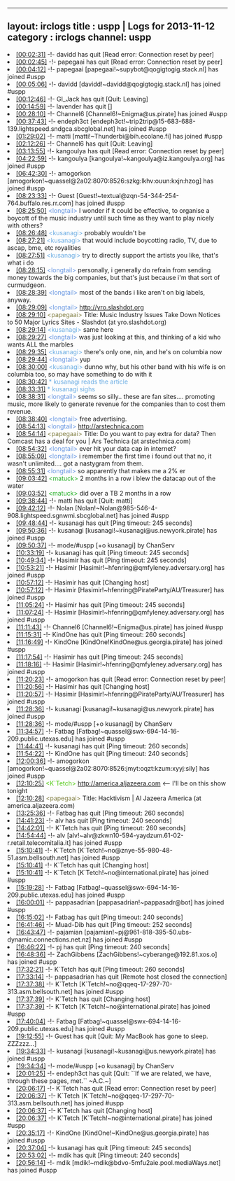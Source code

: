 
---
layout: irclogs
title : uspp | Logs for 2013-11-12
category : irclogs
channel: uspp
---
<li class="logitem"><a href="#00:02:31" name="00:02:31" class="time">[00:02:31]</a> -!- <span class="quit">davidd</span> has quit [Read error: Connection reset by peer] </li>
<li class="logitem"><a href="#00:02:45" name="00:02:45" class="time">[00:02:45]</a> -!- <span class="quit">papegaai</span> has quit [Read error: Connection reset by peer] </li>
<li class="logitem"><a href="#00:04:12" name="00:04:12" class="time">[00:04:12]</a> -!- <span class="join">papegaai</span> [papegaai!~supybot@qogigtogig.stack.nl] has joined #uspp </li>
<li class="logitem"><a href="#00:05:06" name="00:05:06" class="time">[00:05:06]</a> -!- <span class="join">davidd</span> [davidd!~davidd@qogigtogig.stack.nl] has joined #uspp </li>
<li class="logitem"><a href="#00:12:46" name="00:12:46" class="time">[00:12:46]</a> -!- <span class="quit">GI_Jack</span> has quit [Quit: Leaving] </li>
<li class="logitem"><a href="#00:14:59" name="00:14:59" class="time">[00:14:59]</a> -!- <span class="quit">lavender</span> has quit [] </li>
<li class="logitem"><a href="#00:28:10" name="00:28:10" class="time">[00:28:10]</a> -!- <span class="join">Channel6</span> [Channel6!~Enigma@us.pirate] has joined #uspp </li>
<li class="logitem"><a href="#00:37:43" name="00:37:43" class="time">[00:37:43]</a> -!- <span class="join">endeph3ct</span> [endeph3ct!~trip2trip@15-683-688-139.lightspeed.sndgca.sbcglobal.net] has joined #uspp </li>
<li class="logitem"><a href="#01:29:02" name="01:29:02" class="time">[01:29:02]</a> -!- <span class="join">matti</span> [matti!~Thunderbi@bih.ecolane.fi] has joined #uspp </li>
<li class="logitem"><a href="#02:12:26" name="02:12:26" class="time">[02:12:26]</a> -!- <span class="quit">Channel6</span> has quit [Quit: Leaving] </li>
<li class="logitem"><a href="#03:13:55" name="03:13:55" class="time">[03:13:55]</a> -!- <span class="quit">kangoulya</span> has quit [Read error: Connection reset by peer] </li>
<li class="logitem"><a href="#04:22:59" name="04:22:59" class="time">[04:22:59]</a> -!- <span class="join">kangoulya</span> [kangoulya!~kangoulya@iz.kangoulya.org] has joined #uspp </li>
<li class="logitem"><a href="#06:42:30" name="06:42:30" class="time">[06:42:30]</a> -!- <span class="join">amogorkon</span> [amogorkon!~quassel@2a02:8070:8526:szkg:lkhv:ouun:kxjn:hzog] has joined #uspp </li>
<li class="logitem"><a href="#08:23:33" name="08:23:33" class="time">[08:23:33]</a> -!- <span class="join">Guest</span> [Guest!~textual@zqn-54-344-254-764.buffalo.res.rr.com] has joined #uspp </li>
<li class="logitem"><a href="#08:25:50" name="08:25:50" class="time">[08:25:50]</a> <span class="person" style="color:#6494e1">&lt;longtail&gt;</span> I wonder if it could be effective, to organise a boycott of the music industry until such time as they want to play nicely with others? </li>
<li class="logitem"><a href="#08:26:48" name="08:26:48" class="time">[08:26:48]</a> <span class="person" style="color:#6aace3">&lt;kusanagi&gt;</span> probably wouldn't be </li>
<li class="logitem"><a href="#08:27:21" name="08:27:21" class="time">[08:27:21]</a> <span class="person" style="color:#6aace3">&lt;kusanagi&gt;</span> that would include boycotting radio, TV, due to ascap, bme, etc royalities </li>
<li class="logitem"><a href="#08:27:51" name="08:27:51" class="time">[08:27:51]</a> <span class="person" style="color:#6aace3">&lt;kusanagi&gt;</span> try to directly support the artists you like, that's what i do </li>
<li class="logitem"><a href="#08:28:15" name="08:28:15" class="time">[08:28:15]</a> <span class="person" style="color:#6494e1">&lt;longtail&gt;</span> personally, i generally do refrain from sending money towards the big companies, but that's just because i'm that sort of curmudgeon. </li>
<li class="logitem"><a href="#08:28:39" name="08:28:39" class="time">[08:28:39]</a> <span class="person" style="color:#6494e1">&lt;longtail&gt;</span> most of the bands i like aren't on big labels, anyway. </li>
<li class="logitem"><a href="#08:29:09" name="08:29:09" class="time">[08:29:09]</a> <span class="person" style="color:#6494e1">&lt;longtail&gt;</span> <a href="http://yro.slashdot.org/story/13/11/12/0352244/music-industry-issues-take-down-notices-to-50-major-lyrics-sites" target="_blank">http://yro.slashdot.org</a> </li>
<li class="logitem"><a href="#08:29:10" name="08:29:10" class="time">[08:29:10]</a> <span class="person" style="color:#817e41">&lt;papegaai&gt;</span> Title: Music Industry Issues Take Down Notices to 50 Major Lyrics Sites - Slashdot (at yro.slashdot.org) </li>
<li class="logitem"><a href="#08:29:14" name="08:29:14" class="time">[08:29:14]</a> <span class="person" style="color:#6aace3">&lt;kusanagi&gt;</span> same here </li>
<li class="logitem"><a href="#08:29:27" name="08:29:27" class="time">[08:29:27]</a> <span class="person" style="color:#6494e1">&lt;longtail&gt;</span> was just looking at this, and thinking of a kid who wants ALL the marbles </li>
<li class="logitem"><a href="#08:29:35" name="08:29:35" class="time">[08:29:35]</a> <span class="person" style="color:#6aace3">&lt;kusanagi&gt;</span> there's only one, nin, and he's on columbia now </li>
<li class="logitem"><a href="#08:29:44" name="08:29:44" class="time">[08:29:44]</a> <span class="person" style="color:#6494e1">&lt;longtail&gt;</span> yup </li>
<li class="logitem"><a href="#08:30:00" name="08:30:00" class="time">[08:30:00]</a> <span class="person" style="color:#6aace3">&lt;kusanagi&gt;</span> dunno why, but his other band with his wife is on columbia too, so may have something to do with it </li>
<li class="logitem"><a href="#08:30:42" name="08:30:42" class="time">[08:30:42]</a> <span class="person" style="color:#6aace3">* kusanagi reads the article</span> </li>
<li class="logitem"><a href="#08:33:31" name="08:33:31" class="time">[08:33:31]</a> <span class="person" style="color:#6aace3">* kusanagi sighs</span> </li>
<li class="logitem"><a href="#08:38:31" name="08:38:31" class="time">[08:38:31]</a> <span class="person" style="color:#6494e1">&lt;longtail&gt;</span> seems so silly.. these are fan sites.... promoting music, more likely to generate revenue for the companies than to cost them revenue.   </li>
<li class="logitem"><a href="#08:38:40" name="08:38:40" class="time">[08:38:40]</a> <span class="person" style="color:#6494e1">&lt;longtail&gt;</span> free advertising. </li>
<li class="logitem"><a href="#08:54:13" name="08:54:13" class="time">[08:54:13]</a> <span class="person" style="color:#6494e1">&lt;longtail&gt;</span> <a href="http://arstechnica.com/business/2013/11/do-you-want-to-pay-extra-for-data-then-comcast-has-a-deal-for-you/" target="_blank">http://arstechnica.com</a> </li>
<li class="logitem"><a href="#08:54:14" name="08:54:14" class="time">[08:54:14]</a> <span class="person" style="color:#817e41">&lt;papegaai&gt;</span> Title: Do you want to pay extra for data? Then Comcast has a deal for you | Ars Technica (at arstechnica.com) </li>
<li class="logitem"><a href="#08:54:32" name="08:54:32" class="time">[08:54:32]</a> <span class="person" style="color:#6494e1">&lt;longtail&gt;</span> ever hit your data cap in internet? </li>
<li class="logitem"><a href="#08:55:09" name="08:55:09" class="time">[08:55:09]</a> <span class="person" style="color:#6494e1">&lt;longtail&gt;</span> i remember the first time i found out that no, it wasn't unlimited.... got a nastygram from them. </li>
<li class="logitem"><a href="#08:55:31" name="08:55:31" class="time">[08:55:31]</a> <span class="person" style="color:#6494e1">&lt;longtail&gt;</span> so apparently that makes me a 2% er </li>
<li class="logitem"><a href="#09:03:42" name="09:03:42" class="time">[09:03:42]</a> <span class="person" style="color:#21af23">&lt;matuck&gt;</span> 2 months in a row i blew the datacap out of the water </li>
<li class="logitem"><a href="#09:03:52" name="09:03:52" class="time">[09:03:52]</a> <span class="person" style="color:#21af23">&lt;matuck&gt;</span> did over a TB 2 months in a row </li>
<li class="logitem"><a href="#09:38:44" name="09:38:44" class="time">[09:38:44]</a> -!- <span class="quit">matti</span> has quit [Quit: matti] </li>
<li class="logitem"><a href="#09:42:12" name="09:42:12" class="time">[09:42:12]</a> -!- <span class="join">Nolan</span> [Nolan!~Nolan@985-546-4-908.lightspeed.sgnwmi.sbcglobal.net] has joined #uspp </li>
<li class="logitem"><a href="#09:48:44" name="09:48:44" class="time">[09:48:44]</a> -!- <span class="quit">kusanagi</span> has quit [Ping timeout: 245 seconds] </li>
<li class="logitem"><a href="#09:50:36" name="09:50:36" class="time">[09:50:36]</a> -!- <span class="join">kusanagi</span> [kusanagi!~kusanagi@us.newyork.pirate] has joined #uspp </li>
<li class="logitem"><a href="#09:50:37" name="09:50:37" class="time">[09:50:37]</a> -!- mode/<span class="mode">#uspp</span> [+o kusanagi] by ChanServ </li>
<li class="logitem"><a href="#10:33:19" name="10:33:19" class="time">[10:33:19]</a> -!- <span class="quit">kusanagi</span> has quit [Ping timeout: 245 seconds] </li>
<li class="logitem"><a href="#10:49:34" name="10:49:34" class="time">[10:49:34]</a> -!- <span class="quit">Hasimir</span> has quit [Ping timeout: 245 seconds] </li>
<li class="logitem"><a href="#10:53:21" name="10:53:21" class="time">[10:53:21]</a> -!- <span class="join">Hasimir</span> [Hasimir!~hfenring@qmfyleney.adversary.org] has joined #uspp </li>
<li class="logitem"><a href="#10:57:12" name="10:57:12" class="time">[10:57:12]</a> -!- <span class="quit">Hasimir</span> has quit [Changing host] </li>
<li class="logitem"><a href="#10:57:12" name="10:57:12" class="time">[10:57:12]</a> -!- <span class="join">Hasimir</span> [Hasimir!~hfenring@PirateParty/AU/Treasurer] has joined #uspp </li>
<li class="logitem"><a href="#11:05:24" name="11:05:24" class="time">[11:05:24]</a> -!- <span class="quit">Hasimir</span> has quit [Ping timeout: 245 seconds] </li>
<li class="logitem"><a href="#11:07:24" name="11:07:24" class="time">[11:07:24]</a> -!- <span class="join">Hasimir</span> [Hasimir!~hfenring@qmfyleney.adversary.org] has joined #uspp </li>
<li class="logitem"><a href="#11:11:43" name="11:11:43" class="time">[11:11:43]</a> -!- <span class="join">Channel6</span> [Channel6!~Enigma@us.pirate] has joined #uspp </li>
<li class="logitem"><a href="#11:15:31" name="11:15:31" class="time">[11:15:31]</a> -!- <span class="quit">KindOne</span> has quit [Ping timeout: 260 seconds] </li>
<li class="logitem"><a href="#11:16:49" name="11:16:49" class="time">[11:16:49]</a> -!- <span class="join">KindOne</span> [KindOne!KindOne@us.georgia.pirate] has joined #uspp </li>
<li class="logitem"><a href="#11:17:54" name="11:17:54" class="time">[11:17:54]</a> -!- <span class="quit">Hasimir</span> has quit [Ping timeout: 245 seconds] </li>
<li class="logitem"><a href="#11:18:16" name="11:18:16" class="time">[11:18:16]</a> -!- <span class="join">Hasimir</span> [Hasimir!~hfenring@qmfyleney.adversary.org] has joined #uspp </li>
<li class="logitem"><a href="#11:20:23" name="11:20:23" class="time">[11:20:23]</a> -!- <span class="quit">amogorkon</span> has quit [Read error: Connection reset by peer] </li>
<li class="logitem"><a href="#11:20:56" name="11:20:56" class="time">[11:20:56]</a> -!- <span class="quit">Hasimir</span> has quit [Changing host] </li>
<li class="logitem"><a href="#11:20:57" name="11:20:57" class="time">[11:20:57]</a> -!- <span class="join">Hasimir</span> [Hasimir!~hfenring@PirateParty/AU/Treasurer] has joined #uspp </li>
<li class="logitem"><a href="#11:28:36" name="11:28:36" class="time">[11:28:36]</a> -!- <span class="join">kusanagi</span> [kusanagi!~kusanagi@us.newyork.pirate] has joined #uspp </li>
<li class="logitem"><a href="#11:28:36" name="11:28:36" class="time">[11:28:36]</a> -!- mode/<span class="mode">#uspp</span> [+o kusanagi] by ChanServ </li>
<li class="logitem"><a href="#11:34:57" name="11:34:57" class="time">[11:34:57]</a> -!- <span class="join">Fatbag</span> [Fatbag!~quassel@swx-694-14-16-209.public.utexas.edu] has joined #uspp </li>
<li class="logitem"><a href="#11:44:41" name="11:44:41" class="time">[11:44:41]</a> -!- <span class="quit">kusanagi</span> has quit [Ping timeout: 260 seconds] </li>
<li class="logitem"><a href="#11:54:22" name="11:54:22" class="time">[11:54:22]</a> -!- <span class="quit">KindOne</span> has quit [Ping timeout: 240 seconds] </li>
<li class="logitem"><a href="#12:00:36" name="12:00:36" class="time">[12:00:36]</a> -!- <span class="join">amogorkon</span> [amogorkon!~quassel@2a02:8070:8526:jmyt:oqzt:kzum:xyyj:sily] has joined #uspp </li>
<li class="logitem"><a href="#12:10:25" name="12:10:25" class="time">[12:10:25]</a> <span class="person" style="color:#4fc910">&lt;K`Tetch&gt;</span> <a href="http://america.aljazeera.com/watch/shows/the-stream/the-latest/2013/11/12/hacktivism.html" target="_blank">http://america.aljazeera.com</a> &lt;-- I'll be on this show tonight </li>
<li class="logitem"><a href="#12:10:28" name="12:10:28" class="time">[12:10:28]</a> <span class="person" style="color:#817e41">&lt;papegaai&gt;</span> Title: Hacktivism | Al Jazeera America (at america.aljazeera.com) </li>
<li class="logitem"><a href="#13:25:36" name="13:25:36" class="time">[13:25:36]</a> -!- <span class="quit">Fatbag</span> has quit [Ping timeout: 260 seconds] </li>
<li class="logitem"><a href="#14:41:23" name="14:41:23" class="time">[14:41:23]</a> -!- <span class="quit">alv</span> has quit [Ping timeout: 240 seconds] </li>
<li class="logitem"><a href="#14:42:01" name="14:42:01" class="time">[14:42:01]</a> -!- <span class="quit">K`Tetch</span> has quit [Ping timeout: 260 seconds] </li>
<li class="logitem"><a href="#14:54:44" name="14:54:44" class="time">[14:54:44]</a> -!- <span class="join">alv</span> [alv!~alv@zkwn10-594-yaydzum.61-02-r.retail.telecomitalia.it] has joined #uspp </li>
<li class="logitem"><a href="#15:10:41" name="15:10:41" class="time">[15:10:41]</a> -!- <span class="join">K`Tetch</span> [K`Tetch!~no@znye-55-980-48-51.asm.bellsouth.net] has joined #uspp </li>
<li class="logitem"><a href="#15:10:41" name="15:10:41" class="time">[15:10:41]</a> -!- <span class="quit">K`Tetch</span> has quit [Changing host] </li>
<li class="logitem"><a href="#15:10:41" name="15:10:41" class="time">[15:10:41]</a> -!- <span class="join">K`Tetch</span> [K`Tetch!~no@international.pirate] has joined #uspp </li>
<li class="logitem"><a href="#15:19:28" name="15:19:28" class="time">[15:19:28]</a> -!- <span class="join">Fatbag</span> [Fatbag!~quassel@swx-694-14-16-209.public.utexas.edu] has joined #uspp </li>
<li class="logitem"><a href="#16:00:01" name="16:00:01" class="time">[16:00:01]</a> -!- <span class="join">pappasadrian</span> [pappasadrian!~pappasadr@bot] has joined #uspp </li>
<li class="logitem"><a href="#16:15:02" name="16:15:02" class="time">[16:15:02]</a> -!- <span class="quit">Fatbag</span> has quit [Ping timeout: 240 seconds] </li>
<li class="logitem"><a href="#16:41:46" name="16:41:46" class="time">[16:41:46]</a> -!- <span class="quit">Muad-Dib</span> has quit [Ping timeout: 252 seconds] </li>
<li class="logitem"><a href="#16:43:47" name="16:43:47" class="time">[16:43:47]</a> -!- <span class="join">pajamian</span> [pajamian!~pj@961-818-395-50.ubs-dynamic.connections.net.nz] has joined #uspp </li>
<li class="logitem"><a href="#16:46:22" name="16:46:22" class="time">[16:46:22]</a> -!- <span class="quit">pj</span> has quit [Ping timeout: 240 seconds] </li>
<li class="logitem"><a href="#16:48:36" name="16:48:36" class="time">[16:48:36]</a> -!- <span class="join">ZachGibbens</span> [ZachGibbens!~cyberange@192.81.xos.o] has joined #uspp </li>
<li class="logitem"><a href="#17:32:21" name="17:32:21" class="time">[17:32:21]</a> -!- <span class="quit">K`Tetch</span> has quit [Ping timeout: 260 seconds] </li>
<li class="logitem"><a href="#17:33:14" name="17:33:14" class="time">[17:33:14]</a> -!- <span class="quit">pappasadrian</span> has quit [Remote host closed the connection] </li>
<li class="logitem"><a href="#17:37:38" name="17:37:38" class="time">[17:37:38]</a> -!- <span class="join">K`Tetch</span> [K`Tetch!~no@qqeq-17-297-70-313.asm.bellsouth.net] has joined #uspp </li>
<li class="logitem"><a href="#17:37:39" name="17:37:39" class="time">[17:37:39]</a> -!- <span class="quit">K`Tetch</span> has quit [Changing host] </li>
<li class="logitem"><a href="#17:37:39" name="17:37:39" class="time">[17:37:39]</a> -!- <span class="join">K`Tetch</span> [K`Tetch!~no@international.pirate] has joined #uspp </li>
<li class="logitem"><a href="#17:40:04" name="17:40:04" class="time">[17:40:04]</a> -!- <span class="join">Fatbag</span> [Fatbag!~quassel@swx-694-14-16-209.public.utexas.edu] has joined #uspp </li>
<li class="logitem"><a href="#19:12:55" name="19:12:55" class="time">[19:12:55]</a> -!- <span class="quit">Guest</span> has quit [Quit: My MacBook has gone to sleep. ZZZzzz…] </li>
<li class="logitem"><a href="#19:34:33" name="19:34:33" class="time">[19:34:33]</a> -!- <span class="join">kusanagi</span> [kusanagi!~kusanagi@us.newyork.pirate] has joined #uspp </li>
<li class="logitem"><a href="#19:34:34" name="19:34:34" class="time">[19:34:34]</a> -!- mode/<span class="mode">#uspp</span> [+o kusanagi] by ChanServ </li>
<li class="logitem"><a href="#20:01:25" name="20:01:25" class="time">[20:01:25]</a> -!- <span class="quit">endeph3ct</span> has quit [Quit: ``If we are related, we have, through these pages, met.`` ~A.C.~] </li>
<li class="logitem"><a href="#20:06:17" name="20:06:17" class="time">[20:06:17]</a> -!- <span class="quit">K`Tetch</span> has quit [Read error: Connection reset by peer] </li>
<li class="logitem"><a href="#20:06:37" name="20:06:37" class="time">[20:06:37]</a> -!- <span class="join">K`Tetch</span> [K`Tetch!~no@qqeq-17-297-70-313.asm.bellsouth.net] has joined #uspp </li>
<li class="logitem"><a href="#20:06:37" name="20:06:37" class="time">[20:06:37]</a> -!- <span class="quit">K`Tetch</span> has quit [Changing host] </li>
<li class="logitem"><a href="#20:06:37" name="20:06:37" class="time">[20:06:37]</a> -!- <span class="join">K`Tetch</span> [K`Tetch!~no@international.pirate] has joined #uspp </li>
<li class="logitem"><a href="#20:35:17" name="20:35:17" class="time">[20:35:17]</a> -!- <span class="join">KindOne</span> [KindOne!~KindOne@us.georgia.pirate] has joined #uspp </li>
<li class="logitem"><a href="#20:37:04" name="20:37:04" class="time">[20:37:04]</a> -!- <span class="quit">kusanagi</span> has quit [Ping timeout: 245 seconds] </li>
<li class="logitem"><a href="#20:53:02" name="20:53:02" class="time">[20:53:02]</a> -!- <span class="quit">mdik</span> has quit [Ping timeout: 240 seconds] </li>
<li class="logitem"><a href="#20:56:14" name="20:56:14" class="time">[20:56:14]</a> -!- <span class="join">mdik</span> [mdik!~mdik@bdvo-5mfu2aie.pool.mediaWays.net] has joined #uspp </li>


